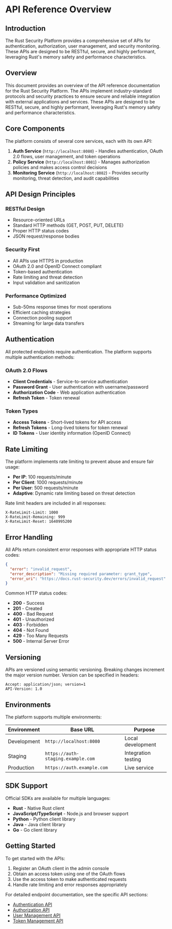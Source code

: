 # API Reference Overview

## Introduction

The Rust Security Platform provides a comprehensive set of APIs for authentication, authorization, user management, and security monitoring. These APIs are designed to be RESTful, secure, and highly performant, leveraging Rust's memory safety and performance characteristics.

## Overview

This document provides an overview of the API reference documentation for the Rust Security Platform. The APIs implement industry-standard protocols and security practices to ensure secure and reliable integration with external applications and services. These APIs are designed to be RESTful, secure, and highly performant, leveraging Rust's memory safety and performance characteristics.

## Core Components

The platform consists of several core services, each with its own API:

1. **Auth Service** (`http://localhost:8080`) - Handles authentication, OAuth 2.0 flows, user management, and token operations
2. **Policy Service** (`http://localhost:8081`) - Manages authorization policies and makes access control decisions
3. **Monitoring Service** (`http://localhost:8082`) - Provides security monitoring, threat detection, and audit capabilities

## API Design Principles

### RESTful Design
- Resource-oriented URLs
- Standard HTTP methods (GET, POST, PUT, DELETE)
- Proper HTTP status codes
- JSON request/response bodies

### Security First
- All APIs use HTTPS in production
- OAuth 2.0 and OpenID Connect compliant
- Token-based authentication
- Rate limiting and threat detection
- Input validation and sanitization

### Performance Optimized
- Sub-50ms response times for most operations
- Efficient caching strategies
- Connection pooling support
- Streaming for large data transfers

## Authentication

All protected endpoints require authentication. The platform supports multiple authentication methods:

### OAuth 2.0 Flows
- **Client Credentials** - Service-to-service authentication
- **Password Grant** - User authentication with username/password
- **Authorization Code** - Web application authentication
- **Refresh Token** - Token renewal

### Token Types
- **Access Tokens** - Short-lived tokens for API access
- **Refresh Tokens** - Long-lived tokens for token renewal
- **ID Tokens** - User identity information (OpenID Connect)

## Rate Limiting

The platform implements rate limiting to prevent abuse and ensure fair usage:

- **Per IP**: 100 requests/minute
- **Per Client**: 1000 requests/minute
- **Per User**: 500 requests/minute
- **Adaptive**: Dynamic rate limiting based on threat detection

Rate limit headers are included in all responses:
```
X-RateLimit-Limit: 1000
X-RateLimit-Remaining: 999
X-RateLimit-Reset: 1640995200
```

## Error Handling

All APIs return consistent error responses with appropriate HTTP status codes:

```json
{
  "error": "invalid_request",
  "error_description": "Missing required parameter: grant_type",
  "error_uri": "https://docs.rust-security.dev/errors/invalid_request"
}
```

Common HTTP status codes:
- **200** - Success
- **201** - Created
- **400** - Bad Request
- **401** - Unauthorized
- **403** - Forbidden
- **404** - Not Found
- **429** - Too Many Requests
- **500** - Internal Server Error

## Versioning

APIs are versioned using semantic versioning. Breaking changes increment the major version number. Version can be specified in headers:

```
Accept: application/json; version=1
API-Version: 1.0
```

## Environments

The platform supports multiple environments:

| Environment | Base URL | Purpose |
|-------------|----------|---------|
| Development | `http://localhost:8080` | Local development |
| Staging | `https://auth-staging.example.com` | Integration testing |
| Production | `https://auth.example.com` | Live service |

## SDK Support

Official SDKs are available for multiple languages:
- **Rust** - Native Rust client
- **JavaScript/TypeScript** - Node.js and browser support
- **Python** - Python client library
- **Java** - Java client library
- **Go** - Go client library

## Getting Started

To get started with the APIs:

1. Register an OAuth client in the admin console
2. Obtain an access token using one of the OAuth flows
3. Use the access token to make authenticated requests
4. Handle rate limiting and error responses appropriately

For detailed endpoint documentation, see the specific API sections:
- [Authentication API](authentication.md)
- [Authorization API](authorization.md)
- [User Management API](user-management.md)
- [Token Management API](token-management.md)